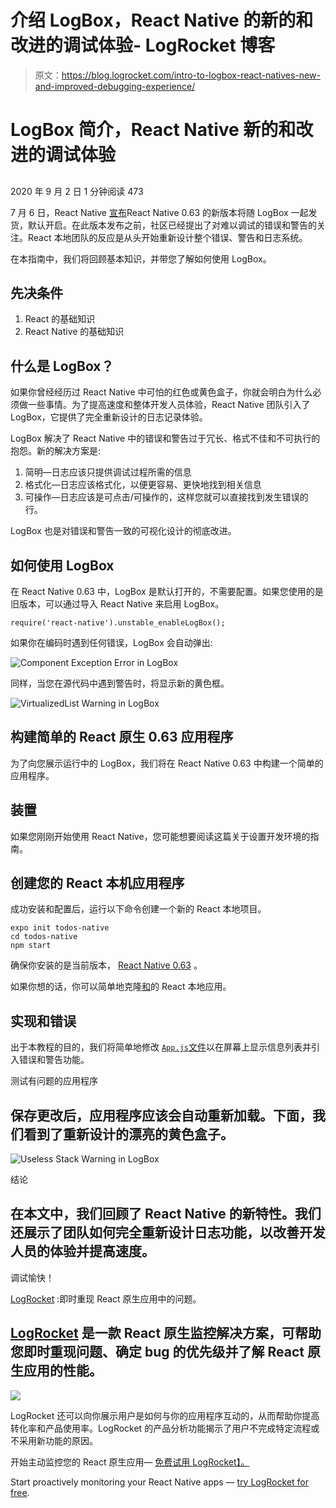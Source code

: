 # 介绍 LogBox，React Native 的新的和改进的调试体验- LogRocket 博客

> 原文：<https://blog.logrocket.com/intro-to-logbox-react-natives-new-and-improved-debugging-experience/>

# LogBox 简介，React Native 新的和改进的调试体验

## 

2020 年 9 月 2 日 1 分钟阅读 473

7 月 6 日，React Native [宣布](https://reactnative.dev/blog/2020/07/06/version-0.63)React Native 0.63 的新版本将随 LogBox 一起发货，默认开启。在此版本发布之前，社区已经提出了对难以调试的错误和警告的关注。React 本地团队的反应是从头开始重新设计整个错误、警告和日志系统。

在本指南中，我们将回顾基本知识，并带您了解如何使用 LogBox。

## 先决条件

1.  React 的基础知识
2.  React Native 的基础知识

## 什么是 LogBox？

如果你曾经经历过 React Native 中可怕的红色或黄色盒子，你就会明白为什么必须做一些事情。为了提高速度和整体开发人员体验，React Native 团队引入了 LogBox，它提供了完全重新设计的日志记录体验。

LogBox 解决了 React Native 中的错误和警告过于冗长、格式不佳和不可执行的抱怨。新的解决方案是:

1.  简明—日志应该只提供调试过程所需的信息
2.  格式化—日志应该格式化，以便更容易、更快地找到相关信息
3.  可操作—日志应该是可点击/可操作的，这样您就可以直接找到发生错误的行。

LogBox 也是对错误和警告一致的可视化设计的彻底改进。

## 如何使用 LogBox

在 React Native 0.63 中，LogBox 是默认打开的，不需要配置。如果您使用的是旧版本，可以通过导入 React Native 来启用 LogBox。

```
require('react-native').unstable_enableLogBox();

```

如果你在编码时遇到任何错误，LogBox 会自动弹出:

![Component Exception Error in LogBox](img/1debf11582521b04f4edac16f6307199.png)

同样，当您在源代码中遇到警告时，将显示新的黄色框。

![VirtualizedList Warning in LogBox](img/c46cd4cf852ab5a2a6b5d90a97dd5e1b.png)

## 构建简单的 React 原生 0.63 应用程序

为了向您展示运行中的 LogBox，我们将在 React Native 0.63 中构建一个简单的应用程序。

## 装置

如果您刚刚开始使用 React Native，您可能想要阅读这篇关于设置开发环境的指南。

## 创建您的 React 本机应用程序

成功安装和配置后，运行以下命令创建一个新的 React 本地项目。

```
expo init todos-native
cd todos-native
npm start

```

确保你安装的是当前版本， [React Native 0.63](https://reactnative.dev/versions) 。

如果你想的话，你可以简单地克隆[和](https://github.com/AndrewMorsillo)的 React 本地应用。

## 实现和错误

出于本教程的目的，我们将简单地修改 [`App.js`文件](https://gist.github.com/Kaperskyguru/1c29e0759da174bb98999477be67b588)以在屏幕上显示信息列表并引入错误和警告功能。

测试有问题的应用程序

## 保存更改后，应用程序应该会自动重新加载。下面，我们看到了重新设计的漂亮的黄色盒子。

![Useless Stack Warning in LogBox](img/49d30579a79fdb58537ebbdfe9c0fee3.png)

结论

## 在本文中，我们回顾了 React Native 的新特性。我们还展示了团队如何完全重新设计日志功能，以改善开发人员的体验并提高速度。

调试愉快！

[LogRocket](https://lp.logrocket.com/blg/react-native-signup) :即时重现 React 原生应用中的问题。

## [LogRocket](https://lp.logrocket.com/blg/react-native-signup) 是一款 React 原生监控解决方案，可帮助您即时重现问题、确定 bug 的优先级并了解 React 原生应用的性能。

[![](img/110055665562c1e02069b3698e6cc671.png)](https://lp.logrocket.com/blg/react-native-signup)

LogRocket 还可以向你展示用户是如何与你的应用程序互动的，从而帮助你提高转化率和产品使用率。LogRocket 的产品分析功能揭示了用户不完成特定流程或不采用新功能的原因。

开始主动监控您的 React 原生应用— [免费试用 LogRocket】。](https://lp.logrocket.com/blg/react-native-signup)

Start proactively monitoring your React Native apps — [try LogRocket for free](https://lp.logrocket.com/blg/react-native-signup).